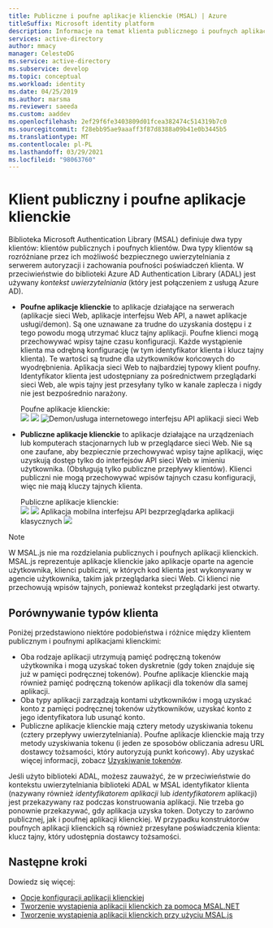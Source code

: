 ```yaml
---
title: Publiczne i poufne aplikacje klienckie (MSAL) | Azure
titleSuffix: Microsoft identity platform
description: Informacje na temat klienta publicznego i poufnych aplikacji klienckich w bibliotece uwierzytelniania firmy Microsoft (MSAL).
services: active-directory
author: mmacy
manager: CelesteDG
ms.service: active-directory
ms.subservice: develop
ms.topic: conceptual
ms.workload: identity
ms.date: 04/25/2019
ms.author: marsma
ms.reviewer: saeeda
ms.custom: aaddev
ms.openlocfilehash: 2ef29f6fe3403809d01fcea382474c514319b7c0
ms.sourcegitcommit: f28ebb95ae9aaaff3f87d8388a09b41e0b3445b5
ms.translationtype: MT
ms.contentlocale: pl-PL
ms.lasthandoff: 03/29/2021
ms.locfileid: "98063760"
---
```

# <a name="public-client-and-confidential-client-applications"></a>Klient publiczny i poufne aplikacje klienckie
Biblioteka Microsoft Authentication Library (MSAL) definiuje dwa typy klientów: klientów publicznych i poufnych klientów. Dwa typy klientów są rozróżniane przez ich możliwość bezpiecznego uwierzytelniania z serwerem autoryzacji i zachowania poufności poświadczeń klienta. W przeciwieństwie do biblioteki Azure AD Authentication Library (ADAL) jest używany *kontekst uwierzytelniania* (który jest połączeniem z usługą Azure AD).

- **Poufne aplikacje klienckie** to aplikacje działające na serwerach (aplikacje sieci Web, aplikacje interfejsu Web API, a nawet aplikacje usługi/demon). Są one uznawane za trudne do uzyskania dostępu i z tego powodu mogą utrzymać klucz tajny aplikacji. Poufne klienci mogą przechowywać wpisy tajne czasu konfiguracji. Każde wystąpienie klienta ma odrębną konfigurację (w tym identyfikator klienta i klucz tajny klienta). Te wartości są trudne dla użytkowników końcowych do wyodrębnienia. Aplikacja sieci Web to najbardziej typowy klient poufny. Identyfikator klienta jest udostępniany za pośrednictwem przeglądarki sieci Web, ale wpis tajny jest przesyłany tylko w kanale zaplecza i nigdy nie jest bezpośrednio narażony.

    Poufne aplikacje klienckie: <BR>
    ![](media/msal-client-applications/web-app.png) ![ ](media/msal-client-applications/web-api.png) ![ Demon/usługa internetowego interfejsu API aplikacji sieci Web](media/msal-client-applications/daemon-service.png)

- **Publiczne aplikacje klienckie** to aplikacje działające na urządzeniach lub komputerach stacjonarnych lub w przeglądarce sieci Web. Nie są one zaufane, aby bezpiecznie przechowywać wpisy tajne aplikacji, więc uzyskują dostęp tylko do interfejsów API sieci Web w imieniu użytkownika. (Obsługują tylko publiczne przepływy klientów). Klienci publiczni nie mogą przechowywać wpisów tajnych czasu konfiguracji, więc nie mają kluczy tajnych klienta.

    Publiczne aplikacje klienckie: <BR>
    ![](media/msal-client-applications/desktop-app.png) ![ ](media/msal-client-applications/browserless-app.png) Aplikacja mobilna interfejsu API bezprzeglądarka aplikacji klasycznych ![](media/msal-client-applications/mobile-app.png)

> [!NOTE]
> W MSAL.js nie ma rozdzielania publicznych i poufnych aplikacji klienckich.  MSAL.js reprezentuje aplikacje klienckie jako aplikacje oparte na agencie użytkownika, klienci publiczni, w których kod klienta jest wykonywany w agencie użytkownika, takim jak przeglądarka sieci Web. Ci klienci nie przechowują wpisów tajnych, ponieważ kontekst przeglądarki jest otwarty.

## <a name="comparing-the-client-types"></a>Porównywanie typów klienta
Poniżej przedstawiono niektóre podobieństwa i różnice między klientem publicznym i poufnymi aplikacjami klienckimi:

- Oba rodzaje aplikacji utrzymują pamięć podręczną tokenów użytkownika i mogą uzyskać token dyskretnie (gdy token znajduje się już w pamięci podręcznej tokenów). Poufne aplikacje klienckie mają również pamięć podręczną tokenów aplikacji dla tokenów dla samej aplikacji.
- Oba typy aplikacji zarządzają kontami użytkowników i mogą uzyskać konto z pamięci podręcznej tokenów użytkowników, uzyskać konto z jego identyfikatora lub usunąć konto.
- Publiczne aplikacje klienckie mają cztery metody uzyskiwania tokenu (cztery przepływy uwierzytelniania). Poufne aplikacje klienckie mają trzy metody uzyskiwania tokenu (i jeden ze sposobów obliczania adresu URL dostawcy tożsamości, który autoryzują punkt końcowy). Aby uzyskać więcej informacji, zobacz [Uzyskiwanie tokenów](msal-acquire-cache-tokens.md).

Jeśli użyto biblioteki ADAL, możesz zauważyć, że w przeciwieństwie do kontekstu uwierzytelniania biblioteki ADAL w MSAL identyfikator klienta (nazywany również *identyfikatorem aplikacji* lub *identyfikatorem* aplikacji) jest przekazywany raz podczas konstruowania aplikacji. Nie trzeba go ponownie przekazywać, gdy aplikacja uzyska token. Dotyczy to zarówno publicznej, jak i poufnej aplikacji klienckiej. W przypadku konstruktorów poufnych aplikacji klienckich są również przesyłane poświadczenia klienta: klucz tajny, który udostępnia dostawcy tożsamości.

## <a name="next-steps"></a>Następne kroki
Dowiedz się więcej:
- [Opcje konfiguracji aplikacji klienckiej](msal-client-application-configuration.md)
- [Tworzenie wystąpienia aplikacji klienckich za pomocą MSAL.NET](msal-net-initializing-client-applications.md)
- [Tworzenie wystąpienia aplikacji klienckich przy użyciu MSAL.js](msal-js-initializing-client-applications.md)
